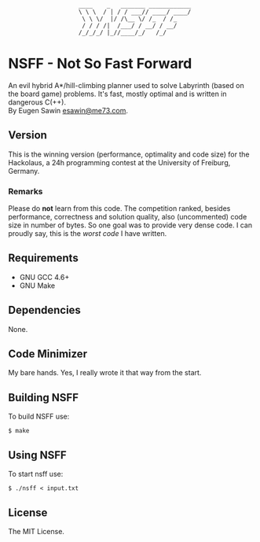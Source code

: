 
                        ____    _   _______ ____________
                        \ \ \  / | / / ___// ____/ ____/  
                         \ \ \/  |/ /\__ \/ /_  / /_      
                         / / / /|  /___/ / __/ / __/      
                        /_/_/_/ |_//____/_/   /_/         
                                                     

# NSFF - Not So Fast Forward
An evil hybrid A\*/hill-climbing planner used to solve Labyrinth (based
on the board game) problems. It's fast, mostly optimal and is written in
dangerous C(++).   
By Eugen Sawin <esawin@me73.com>.

## Version
This is the winning version (performance, optimality and code size) for the
Hackolaus, a 24h programming contest at the University of Freiburg, Germany.  

### Remarks
Please do **not** learn from this code. The competition ranked, besides
performance, correctness and solution quality, also (uncommented) code size in
number of bytes. So one goal was to provide very dense code. I can proudly say,
this is the *worst code* I have written.
 
## Requirements
* GNU GCC 4.6+
* GNU Make

## Dependencies
None.

## Code Minimizer
My bare hands. Yes, I really wrote it that way from the start.

## Building NSFF
To build NSFF use:

    $ make

## Using NSFF
To start nsff use:

    $ ./nsff < input.txt

## License
The MIT License.

